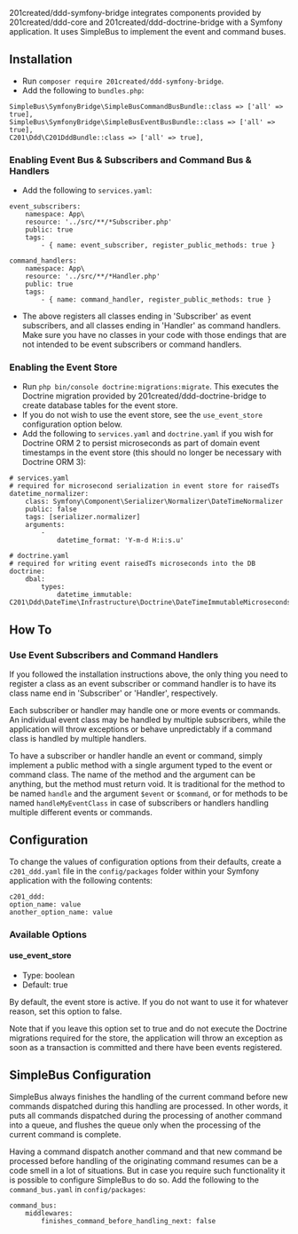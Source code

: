 201created/ddd-symfony-bridge integrates components provided by 201created/ddd-core and 201created/ddd-doctrine-bridge with a Symfony application. It uses SimpleBus to implement the event and command buses.
 
## Installation

- Run `composer require 201created/ddd-symfony-bridge`.
- Add the following to `bundles.php`:
```
SimpleBus\SymfonyBridge\SimpleBusCommandBusBundle::class => ['all' => true],
SimpleBus\SymfonyBridge\SimpleBusEventBusBundle::class => ['all' => true],
C201\Ddd\C201DddBundle::class => ['all' => true],
```

### Enabling Event Bus & Subscribers and Command Bus & Handlers
- Add the following to `services.yaml`:
```
event_subscribers:
    namespace: App\
    resource: '../src/**/*Subscriber.php'
    public: true
    tags:
        - { name: event_subscriber, register_public_methods: true }

command_handlers:
    namespace: App\
    resource: '../src/**/*Handler.php'
    public: true
    tags:
        - { name: command_handler, register_public_methods: true }
```
- The above registers all classes ending in 'Subscriber' as event subscribers, and all classes ending in 'Handler' as command handlers. Make sure you have no classes in your code with those endings that are not intended to be event subscribers or command handlers.

### Enabling the Event Store
- Run `php bin/console doctrine:migrations:migrate`. This executes the Doctrine migration provided by 201created/ddd-doctrine-bridge to create database tables for the event store.
- If you do not wish to use the event store, see the `use_event_store` configuration option below.
- Add the following to `services.yaml` and `doctrine.yaml` if you wish for Doctrine ORM 2 to persist microseconds as part of domain event timestamps in the event store (this should no longer be necessary with Doctrine ORM 3):
```
# services.yaml
# required for microsecond serialization in event store for raisedTs
datetime_normalizer:
    class: Symfony\Component\Serializer\Normalizer\DateTimeNormalizer
    public: false
    tags: [serializer.normalizer]
    arguments:
        -
            datetime_format: 'Y-m-d H:i:s.u'

# doctrine.yaml
# required for writing event raisedTs microseconds into the DB
doctrine:
    dbal:
        types:
            datetime_immutable: C201\Ddd\DateTime\Infrastructure\Doctrine\DateTimeImmutableMicrosecondsType
```

## How To
 
### Use Event Subscribers and Command Handlers

If you followed the installation instructions above, the only thing you need to register a class as an event subscriber or command handler is to have its class name end in 'Subscriber' or 'Handler', respectively.

Each subscriber or handler may handle one or more events or commands. An individual event class may be handled by multiple subscribers, while the application will throw exceptions or behave unpredictably if a command class is handled by multiple handlers.

To have a subscriber or handler handle an event or command, simply implement a public method with a single argument typed to the event or command class. The name of the method and the argument can be anything, but the method must return void. It is traditional for the method to be named `handle` and the argument `$event` or `$command`, or for methods to be named `handleMyEventClass` in case of subscribers or handlers handling multiple different events or commands.

## Configuration
To change the values of configuration options from their defaults, create a `c201_ddd.yaml` file in the `config/packages` folder within your Symfony application with the following contents:
```
c201_ddd:
option_name: value
another_option_name: value
```

### Available Options

#### use_event_store

- Type: boolean
- Default: true

By default, the event store is active. If you do not want to use it for whatever reason, set this option to false.

Note that if you leave this option set to true and do not execute the Doctrine migrations required for the store, the application will throw an exception as soon as a transaction is committed and there have been events registered.
 
## SimpleBus Configuration

SimpleBus always finishes the handling of the current command before new commands dispatched during this handling are processed. In other words, it puts all commands dispatched during the processing of another command into a queue, and flushes the queue only when the processing of the current command is complete.

Having a command dispatch another command and that new command be processed before handling of the originating command resumes can be a code smell in a lot of situations. But in case you require such functionality it is possible to configure SimpleBus to do so. Add the following to the `command_bus.yaml` in `config/packages`:
```
command_bus:
    middlewares:
        finishes_command_before_handling_next: false
```